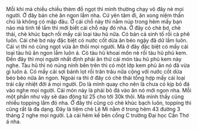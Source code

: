 Mỗi khi mà chiều chiều thèm đồ ngọt thì mình thường chạy vô đây nè mọi người. Ở đây bán chè ăn ngon lắm nha. Cứ yên tâm đi, ăn xong niệm thần chú là không có mập đâu. Ở cái chỗ này thì nằm núp trong hẻm mấy bạn nào mà tinh tế lắm thì mới biết cái chỗ này đó nha. Ở đây có chè bơ, chè thái, chè khúc bạch rồi mấy cái loại tàu hũ nữa. Có bán cả sinh tố rồi cà phê luôn. Cái chè bơ này đặc biệt có nước cốt dừa ăn béo ngậy đã dữ lắm luôn. Cái vị thì nó cũng ngọt vừa ăn thôi mọi người. Mà ở đây đặc biệt có mấy cái loại tàu hũ ăn ngon lắm luôn á. Có tàu hũ khoai môn nè rồi tàu hũ phủ kem. Đến đây thì mọi người nhất định phải ăn thử cái món tàu hũ phủ kem này nghe. Tàu hũ thì nó núng nính bên trên thì có một lớp kem phủ ăn nó đã vừa gì luôn á. Có mấy cái sợi bánh lọt rồi trân trâu nữa cộng với nước cốt dừa béo béo nữa ăn ngon. Ngoài ra thì ở đây có chè thái tổng hợp mấy cái loại trái cây nhiệt đới á mọi người. Do là mình quay cho nên là chưa có kịp bỏ đá vào nghe mọi người. Cái món này là phải bỏ đá vào ăn nó mới ngon nha. Mỗi một phần như vậy sẽ dao động từ 25 cho tới 30k thôi. Mà mình thấy cũng nhiều topping lắm đó nha. Ở đây thì cũng có chè khúc bạch luôn, topping thì cũng rất là đa dạng. Đây là tiệm chè Lê Mi nằm ở trong hẻm 43 đường 3 tháng 2 nghe mọi người. Là cái hẻm kế bên cổng C trường Đại học Cần Thơ á nha.